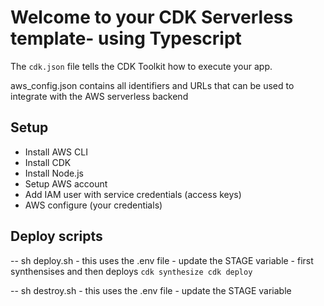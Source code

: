 # Welcome to your CDK Serverless template- using Typescript

The `cdk.json` file tells the CDK Toolkit how to execute your app.

aws_config.json contains all identifiers and URLs that can be used to integrate with the AWS serverless backend

## Setup

- Install AWS CLI
- Install CDK
- Install Node.js
- Setup AWS account
- Add IAM user with service credentials (access keys)
- AWS configure (your credentials)

## Deploy scripts

-- sh deploy.sh
    - this uses the .env file
    - update the STAGE variable
    - first synthensises and then deploys
    ```
        cdk synthesize
        cdk deploy
    ```

-- sh destroy.sh
    - this uses the .env file
    - update the STAGE variable